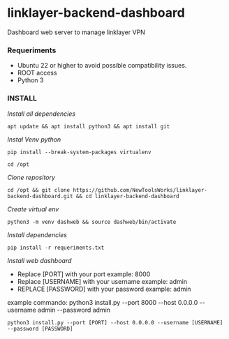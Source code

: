 # linklayer-backend-dashboard
Dashboard web server to manage linklayer VPN

### Requeriments
- Ubuntu 22 or higher to avoid possible compatibility issues.
- ROOT access
- Python 3

### INSTALL

_Install all dependencies_

```console
apt update && apt install python3 && apt install git 
```

_Instal Venv python_
```console
pip install --break-system-packages virtualenv
```

```console
cd /opt 
```

_Clone repository_

```console
cd /opt && git clone https://github.com/NewToolsWorks/linklayer-backend-dashboard.git && cd linklayer-backend-dashboard
```

_Create virtual env_

```console
python3 -m venv dashweb && source dashweb/bin/activate
```

_Install dependencies_

```console
pip install -r requeriments.txt
```


_Install web dashboard_

- Replace [PORT] with your port example: 8000
- Replace [USERNAME] with your username example: admin
- REPLACE [PASSWORD] with your password example: admin

example commando: python3 install.py --port 8000 --host 0.0.0.0 --username admin --password admin

```console
python3 install.py --port [PORT] --host 0.0.0.0 --username [USERNAME] --password [PASSWORD]
```